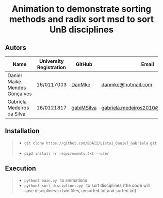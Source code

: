 # <p align="center"> Animation to demonstrate sorting methods and radix sort msd to sort UnB disciplines </p>

## Autors

| Name  | University Registration  | GitHub | Email |
|---|---|---|---|
| Daniel Maike Mendes Gonçalves  | 16/0117003  | [DanMke](https://github.com/DanMke) | danmke@hotmail.com |
| Gabriela Medeiros da Silva	  | 16/0121817 | [gabiMSilva](https://github.com/gabiMSilva) | gabriela.medeiros2010@hotmail.com.br |

## Installation

> * ``` git clone https://github.com/EDAII/Lista2_Daniel_Gabriela.git ``` <br> <br>
> * ``` pip3 install -r requirements.txt --user ```

## Execution

> * ```python3 main.py ``` to animations
> * ```python3 sort_disciplines.py ``` to sort disciplines (the code will save disciplines in two files, unsorted.txt and sorted.txt)
